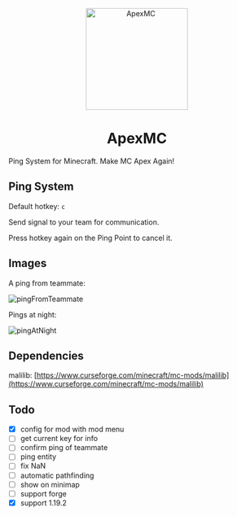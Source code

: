 <p align="center">
    <img src="./src/main/resources/assets/apex_mc/icon.png" alt="ApexMC" width="200"/> 
</p>

<h1 align="center">ApexMC</h1>

Ping System for Minecraft. Make MC Apex Again!

## Ping System

Default hotkey: `c`

Send signal to your team for communication.

Press hotkey again on the Ping Point to cancel it.

## Images

A ping from teammate:

![pingFromTeammate](images/pingFromTeammate.png)

Pings at night:

![pingAtNight](images/pingAtNight.png)

## Dependencies

malilib: [https://www.curseforge.com/minecraft/mc-mods/malilib](https://www.curseforge.com/minecraft/mc-mods/malilib)

## Todo

- [x] config for mod with mod menu
- [ ] get current key for info
- [ ] confirm ping of teammate
- [ ] ping entity
- [ ] fix NaN
- [ ] automatic pathfinding
- [ ] show on minimap
- [ ] support forge
- [x] support 1.19.2
